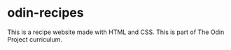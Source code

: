 # odin-recipes
This is a recipe website made with HTML and CSS.
This is part of The Odin Project curriculum.
